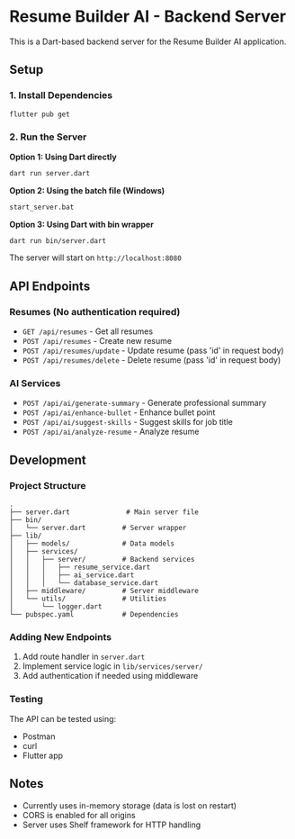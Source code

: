 # Resume Builder AI - Backend Server

This is a Dart-based backend server for the Resume Builder AI application.

## Setup

### 1. Install Dependencies

```bash
flutter pub get
```

### 2. Run the Server

**Option 1: Using Dart directly**
```bash
dart run server.dart
```

**Option 2: Using the batch file (Windows)**
```bash
start_server.bat
```

**Option 3: Using Dart with bin wrapper**
```bash
dart run bin/server.dart
```

The server will start on `http://localhost:8080`

## API Endpoints

### Resumes (No authentication required)
- `GET /api/resumes` - Get all resumes
- `POST /api/resumes` - Create new resume
- `POST /api/resumes/update` - Update resume (pass 'id' in request body)
- `POST /api/resumes/delete` - Delete resume (pass 'id' in request body)

### AI Services
- `POST /api/ai/generate-summary` - Generate professional summary
- `POST /api/ai/enhance-bullet` - Enhance bullet point
- `POST /api/ai/suggest-skills` - Suggest skills for job title
- `POST /api/ai/analyze-resume` - Analyze resume

## Development

### Project Structure

```
.
├── server.dart              # Main server file
├── bin/
│   └── server.dart         # Server wrapper
├── lib/
│   ├── models/             # Data models
│   ├── services/
│   │   ├── server/         # Backend services
│   │   │   ├── resume_service.dart
│   │   │   ├── ai_service.dart
│   │   │   └── database_service.dart
│   ├── middleware/         # Server middleware
│   └── utils/              # Utilities
│       └── logger.dart
└── pubspec.yaml            # Dependencies
```

### Adding New Endpoints

1. Add route handler in `server.dart`
2. Implement service logic in `lib/services/server/`
3. Add authentication if needed using middleware

### Testing

The API can be tested using:
- Postman
- curl
- Flutter app

## Notes

- Currently uses in-memory storage (data is lost on restart)
- CORS is enabled for all origins
- Server uses Shelf framework for HTTP handling

